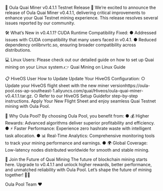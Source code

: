 🚀 Oula Quai Miner v0.4.1.1 Testnet Release 🎉
We’re excited to announce the release of Oula Quai Miner v0.4.1.1, delivering critical improvements to enhance your Quai Testnet mining experience. This release resolves several issues reported by our community.

🛠️ What’s New in v0.4.1.1?
CUDA Runtime Compatibility Fixed:
● Addressed issues with CUDA compatibility that many users faced in v0.4.1.
● Reduced dependency onlibnvrtc.so, ensuring broader compatibility across distributions.

💻 Linux Users:
Please check out our detailed guide on how to set up Quai mining on your Linux system.👉 Quai Mining on Linux Guide

📋 HiveOS User How to Update
Update Your HiveOS Configuration:
    ○ Update your HiveOS flight sheet with the new miner versionhttps://oula-pool.oss-ap-southeast-1.aliyuncs.com/quai/Hiveos/oula-quai-miner-v0.4.1.1.tar.gz.
    ○ Refer to our HiveOS Setup Guidefor step-by-step instructions.
Apply Your New Flight Sheet and enjoy seamless Quai Testnet mining with Oula Pool.

🌟 Why Oula Pool?
By choosing Oula Pool, you benefit from:
● 💰 Higher Rewards: Advanced algorithms deliver superior profitability and efficiency.
● ⚡ Faster Performance: Experience zero hashrate waste with intelligent task allocation.
● 📊 Real-Time Analytics: Comprehensive monitoring tools to track your mining performance and earnings.
● 🌍 Global Coverage: Low-latency nodes distributed worldwide for smooth and stable mining.

🔮 Join the Future of Quai Mining
The future of blockchain mining starts here. Upgrade to v0.4.1.1 and unlock higher rewards, better performance, and unmatched reliability with Oula Pool. Let’s shape the future of mining together! 💪💎

Oula Pool Team ❤️
